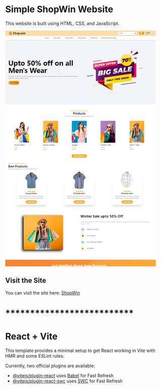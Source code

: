 
# Simple ShopWin Website

This website is built using HTML, CSS, and JavaScript.

![Technologies Used: HTML/ TailwindCSS / JS / React + Vite](ShopWin.png)

## Visit the Site

You can visit the site here: [ShopWin](https://simple-site-ShopWin.vercel.app/)


# **************************

# React + Vite

This template provides a minimal setup to get React working in Vite with HMR and some ESLint rules.

Currently, two official plugins are available:

- [@vitejs/plugin-react](https://github.com/vitejs/vite-plugin-react/blob/main/packages/plugin-react/README.md) uses [Babel](https://babeljs.io/) for Fast Refresh
- [@vitejs/plugin-react-swc](https://github.com/vitejs/vite-plugin-react-swc) uses [SWC](https://swc.rs/) for Fast Refresh
